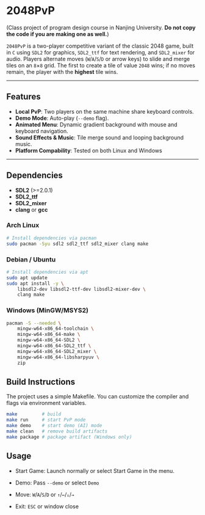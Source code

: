 # 2048PvP

(Class project of program design course in Nanjing University. **Do not copy the code if you are making one as well.**)

`2048PvP` is a two-player competitive variant of the classic 2048 game, built in `C` using `SDL2` for graphics, `SDL2_ttf` for text rendering, and `SDL2_mixer` for audio. Players alternate moves (`W`/`A`/`S`/`D` or arrow keys) to slide and merge tiles on an `8`×`8` grid. The first to create a tile of value `2048` wins; if no moves remain, the player with the **highest** tile wins.

---

## Features

- **Local PvP**: Two players on the same machine share keyboard controls.  
- **Demo Mode**: Auto-play (`--demo` flag).  
- **Animated Menu**: Dynamic gradient background with mouse and keyboard navigation.  
- **Sound Effects & Music**: Tile merge sound and looping background music.
- **Platform Compability**: Tested on both Linux and Windows  

---

## Dependencies

- **SDL2** (>=2.0.1)  
- **SDL2_ttf**  
- **SDL2_mixer**  
- **clang** or **gcc**

### Arch Linux

```bash
# Install dependencies via pacman
sudo pacman -Syu sdl2 sdl2_ttf sdl2_mixer clang make
```
### Debian / Ubuntu
```bash
# Install dependencies via apt
sudo apt update
sudo apt install -y \
    libsdl2-dev libsdl2-ttf-dev libsdl2-mixer-dev \
    clang make
```

### Windows (MinGW/MSYS2)
```bash
pacman -S --needed \
    mingw-w64-x86_64-toolchain \
    mingw-w64-x86_64-make \
    mingw-w64-x86_64-SDL2 \
    mingw-w64-x86_64-SDL2_ttf \
    mingw-w64-x86_64-SDL2_mixer \
    mingw-w64-x86_64-libsharpyuv \
    zip
```

## Build Instructions

The project uses a simple Makefile. You can customize the compiler and flags via environment variables.

```bash
make         # build
make run     # start PvP mode
make demo    # start demo (AI) mode
make clean   # remove build artifacts
make package # package artifact (Windows only)
```

## Usage

- Start Game: Launch normally or select Start Game in the menu.

- Demo: Pass `--demo` or select `Demo`

- Move: `W`/`A`/`S`/`D` or `↑`/`←`/`↓`/`→`

- Exit: `ESC` or window close

